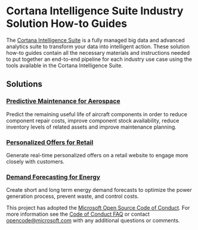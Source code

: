 # Cortana Intelligence Suite Industry Solution How-to Guides
The [Cortana Intelligence Suite](https://www.microsoft.com/en-us/cloud-platform/cortana-intelligence-suite) is a fully managed big data and advanced analytics suite to transform your data into intelligent action. These solution how-to guides contain all the necessary materials and instructions needed to put together an end-to-end pipeline for each industry use case using the tools available in the Cortana Intelligence Suite. 

## Solutions
### [Predictive Maintenance for Aerospace](https://github.com/Azure/Cortana-Intelligence-Suite-Industry-Solutions/tree/master/Aerospace/Predictive%20Maintenance)
Predict the remaining useful life of aircraft components in order to reduce component repair costs, improve component stock availability, reduce inventory levels of related assets and improve maintenance planning.

### [Personalized Offers for Retail](https://github.com/Azure/Cortana-Intelligence-Suite-Industry-Solutions/tree/master/Marketing/Personalized%20Offers)
Generate real-time personalized offers on a retail website to engage more closely with customers.

### [Demand Forecasting for Energy](https://github.com/Azure/cortana-intelligence-energy-demand-forecasting)
Create short and long term energy demand forecasts to optimize the power generation process, prevent waste, and control costs.

This project has adopted the [Microsoft Open Source Code of Conduct](https://opensource.microsoft.com/codeofconduct/). For more information see the [Code of Conduct FAQ](https://opensource.microsoft.com/codeofconduct/faq/) or contact [opencode@microsoft.com](mailto:opencode@microsoft.com) with any additional questions or comments.
